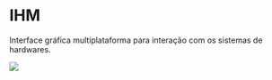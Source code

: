 # IHM
Interface gráfica multiplataforma para interação com os sistemas de hardwares.

![](https://github.com/FelipeFFerreira/Suporte-IHM/blob/master/gifApresentacao.gif "")

